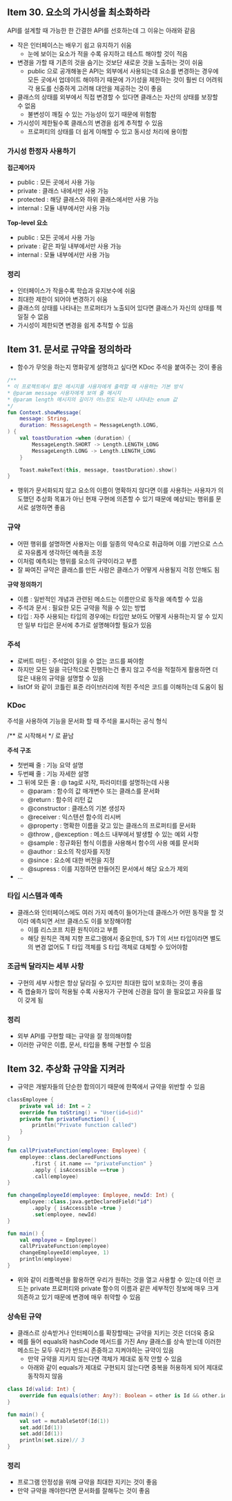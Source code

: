 ## Item 30. 요소의 가시성을 최소화하라

API를 설계할 때 가능한 한 간결한 API를 선호하는데 그 이유는 아래와 같음

- 작은 인터페이스는 배우기 쉽고 유지하기 쉬움
    - 눈에 보이는 요소가 적을 수록 유지하고 테스트 해야할 것이 적음
- 변경을 가할 때 기존의 것을 숨기는 것보단 새로운 것을 노출하는 것이 쉬움
    - public 으로 공개해놓은 API는 외부에서 사용되는데 요소를 변경하는 경우에 모든 곳에서 업데이트 해야하기 때문에 가기성을 제한하는 것이 훨씬 더 어려워 각 용도를 신중하게 고려해 대안을 제공하는 것이 좋음
- 클래스의 상태를 외부에서 직접 변경할 수 있다면 클래스는 자산의 상태를 보장할 수 없음
    - 불변성이 깨질 수 있는 가능성이 있기 때문에 위험함
- 가시성이 제한될수록 클래스의 변경을 쉽게 추적할 수 있음
    - 프로퍼티의 상태를 더 쉽게 이해할 수 있고 동시성 처리에 용이함

### **가시성 한정자 사용하기**

**접근제어자**

- public : 모든 곳에서 사용 가능
- private : 클래스 내에서만 사용 가능
- protected : 해당 클래스와 하위 클래스에서만 사용 가능
- internal : 모듈 내부에서만 사용 가능

**Top-level 요소**

- public : 모든 곳에서 사용 가능
- private : 같은 파일 내부에서만 사용 가능
- internal : 모듈 내부에서만 사용 가능

### 정리

- 인터페이스가 작을수록 학습과 유지보수에 쉬움
- 최대한 제한이 되어야 변경하기 쉬움
- 클래스의 상태를 나타내는 프로퍼티가 노출되어 있다면 클래스가 자신의 상태를 책일질 수 없음
- 가시성이 제한되면 변경을 쉽게 추적할 수 있음

## Item 31. 문서로 규약을 정의하라

- 함수가 무엇을 하는지 명화갛게 설명하고 싶다면 KDoc 주석을 붙여주는 것이 좋음

```kotlin
/**
* 이 프로젝트에서 짧은 메시지를 사용자에게 출력할 때 사용하는 기본 방식
* @param message 사용자에게 보여 줄 메시지
* @param length 메시지의 길이가 어느정도 되는지 나타내는 enum 값
*/
fun Context.showMessage(
    message: String,
    duration: MessageLength = MessageLength.LONG,
) {
    val toastDuration =when (duration) {
        MessageLength.SHORT -> Length.LENGTH_LONG
        MessageLength.LONG -> Length.LENGTH_LONG
    }

    Toast.makeText(this, message, toastDuration).show()
}

```

- 행위가 문서화되지 않고 요소의 이름이 명확하지 않다면 이를 사용하는 사용자가 의도했던 추상화 목표가 아닌 현재 구현에 의존할 수 있기 때문에 예상되는 행위를 문서로 설명하면 좋음

### 규약

- 어떤 행위를 설명하면 사용자는 이를 일종의 약속으로 취급하며 이를 기반으로 스스로 자유롭게 생각하던 예측을 조정
- 이처럼 예측되는 행위를 요소의 규약이라고 부름
- 잘 짜여진 규약은 클래스를 만든 사람은 클래스가 어떻게 사용될지 걱정 안해도 됨

**규약 정의하기**

- 이름 : 일반적인 개념과 관련된 메소드는 이름만으로 동작을 예측할 수 있음
- 주석과 문서 : 필요한 모든 규약을 적을 수 있는 방법
- 타입 : 자주 사용되는 타입의 경우에는 타입만 보아도 어떻게 사용하는지 알 수 있지만 일부 타입은 문서에 추가로 설명해야할 필요가 있음

### 주석

- 로버트 마틴 : 주석없이 읽을 수 없는 코드를 짜야함
- 하지만 모든 일을 극단적으로 진행하는건 좋지 않고 주석을 적절하게 활용하면 더 많은 내용의 규약을 설명할 수 있음
- listOf 와 같이 코틀린 표준 라이브러리에 적힌 주석은 코드를 이해하는데 도움이 됨

### KDoc

주석을 사용하여 기능을 문서화 할 때 주석을 표시하는 공식 형식

/** 로 시작해서 */ 로 끝남

**주석 구조**

- 첫번째 줄 : 기능 요약 설명
- 두번째 줄 : 기능 자세한 설명
- 그 뒤에 모든 줄 : @ tag로 시작, 파라미터를 설명하는데 사용
    - @param <name> : 함수의 값 매개변수 또는 클래스를 문서화
    - @return : 함수의 리턴 값
    - @constructor : 클래스의 기본 생성자
    - @receiver : 익스텐션 함수의 리시버
    - @property <name> : 명확한 이름을 갖고 있는 클래스의 프로퍼티를 문서화
    - @throw <class>, @exception <class> : 메소드 내부에서 발생할 수 있는 예외 사항
    - @sample <identifier> : 정규화된 형식 이름을 사용해서 함수의 사용 예를 문서화
    - @author : 요소의 작성자를 지정
    - @since : 요소에 대한 버전을 지정
    - @supress : 이를 지정하면 만들어진 문서에서 해당 요소가 제외
- …

### 타입 시스템과 예측

- 클래스와 인터페이스에도 여러 가지 예측이 들어가는데 클래스가 어떤 동작을 할 것이라 예측되면 서브 클래스도 이를 보장해야함
    - 이를 리스코프 치환 원칙이라고 부름
    - 해당 원칙은 객체 지향 프로그램에서 중요한데, S가 T의 서브 타입이라면 별도의 변경 없어도 T 타입 객체를 S 타입 객체로 대체할 수 있어야함

### 조금씩 달라지는 세부 사항

- 구현의 세부 사항은 항상 달라질 수 있지만 최대한 많이 보호하는 것이 좋음
- 즉 캡슐화가 많이 적용될 수록 사용자가 구현에 신경을 많이 쓸 필요없고 자유를 많이 갖게 됨

### 정리

- 외부 API를 구현할 때는 규약을 잘 정의해야함
- 이러한 규약은 이름, 문서, 타입을 통해 구현할 수 있음

## Item 32. 추상화 규약을 지켜라

- 규약은 개발자들의 단순한 합의이기 때문에 한쪽에서 규약을 위반할 수 있음

```kotlin
classEmployee {
    private val id: Int = 2
    override fun toString() = "User(id=$id)"
    private fun privateFunction() {
        println("Private function called")
    }
}

fun callPrivateFunction(employee: Employee) {
    employee::class.declaredFunctions
        .first { it.name == "privateFunction" }
        .apply { isAccessible ==true }
        .call(employee)
}

fun changeEmployeeId(employee: Employee, newId: Int) {
    employee::class.java.getDeclaredField("id")
        .apply { isAccessible =true }
        .set(employee, newId)
}

fun main() {
    val employee = Employee()
    callPrivateFunction(employee)
    changeEmployeeId(employee, 1)
    println(employee)
}

```

- 위와 같이 리플렉션을 활용하면 우리가 원하는 것을 열고 사용할 수 있는데 이런 코드는 private 프로퍼티와 private 함수의 이름과 같은 세부적인 정보에 매우 크게 의존하고 있기 때문에 변경에 매우 취약할 수 있음

### 상속된 규약

- 클래스르 상속받거나 인터페이스를 확장할때는 규약을 지키는 것은 더더욱 중요
- 예를 들어 equals와 hashCode 메서드를 가진 Any 클래스를 상속 받는데 이러한 메소드는 모두 우리가 반드시 존중하고 지켜야하는 규약이 있음
    - 만약 규약을 지키지 않는다면 객체가 제대로 동작 안할 수 있음
    - 아래와 같이 equals가 제대로 구현되지 않는다면 중복을 허용하게 되어 제대로 동작하지 않음

```kotlin
class Id(valid: Int) {
    override fun equals(other: Any?): Boolean = other is Id && other.id ==id
}

fun main() {
    val set = mutableSetOf(Id(1))
    set.add(Id(1))
    set.add(Id(1))
    println(set.size)// 3
}

```

### 정리

- 프로그램 안정성을 위해 규약을 최대한 지키는 것이 좋음
- 만약 규약을 깨야한다면 문서화를 잘해두는 것이 좋음

